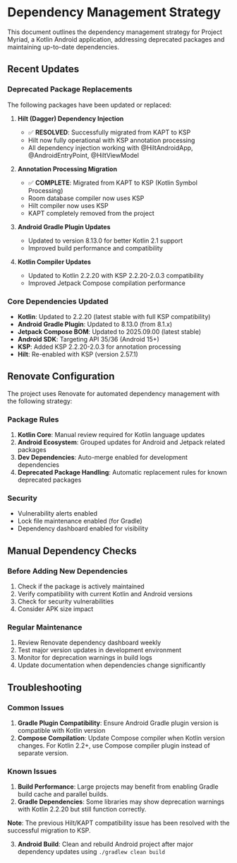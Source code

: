 # Dependency Management Strategy

This document outlines the dependency management strategy for Project Myriad, a Kotlin Android application, addressing deprecated packages and maintaining up-to-date dependencies.

## Recent Updates

### Deprecated Package Replacements

The following packages have been updated or replaced:

1. **Hilt (Dagger) Dependency Injection** 
   - ✅ **RESOLVED**: Successfully migrated from KAPT to KSP
   - Hilt now fully operational with KSP annotation processing
   - All dependency injection working with @HiltAndroidApp, @AndroidEntryPoint, @HiltViewModel

2. **Annotation Processing Migration**
   - ✅ **COMPLETE**: Migrated from KAPT to KSP (Kotlin Symbol Processing)
   - Room database compiler now uses KSP
   - Hilt compiler now uses KSP
   - KAPT completely removed from the project

3. **Android Gradle Plugin Updates** 
   - Updated to version 8.13.0 for better Kotlin 2.1 support
   - Improved build performance and compatibility

4. **Kotlin Compiler Updates**
   - Updated to Kotlin 2.2.20 with KSP 2.2.20-2.0.3 compatibility
   - Improved Jetpack Compose compilation performance

### Core Dependencies Updated

- **Kotlin**: Updated to 2.2.20 (latest stable with full KSP compatibility)
- **Android Gradle Plugin**: Updated to 8.13.0 (from 8.1.x)
- **Jetpack Compose BOM**: Updated to 2025.09.00 (latest stable)
- **Android SDK**: Targeting API 35/36 (Android 15+)
- **KSP**: Added KSP 2.2.20-2.0.3 for annotation processing
- **Hilt**: Re-enabled with KSP (version 2.57.1)

## Renovate Configuration

The project uses Renovate for automated dependency management with the following strategy:

### Package Rules

1. **Kotlin Core**: Manual review required for Kotlin language updates
2. **Android Ecosystem**: Grouped updates for Android and Jetpack related packages
3. **Dev Dependencies**: Auto-merge enabled for development dependencies
4. **Deprecated Package Handling**: Automatic replacement rules for known deprecated packages

### Security

- Vulnerability alerts enabled
- Lock file maintenance enabled (for Gradle)
- Dependency dashboard enabled for visibility

## Manual Dependency Checks

### Before Adding New Dependencies

1. Check if the package is actively maintained
2. Verify compatibility with current Kotlin and Android versions
3. Check for security vulnerabilities
4. Consider APK size impact

### Regular Maintenance

1. Review Renovate dependency dashboard weekly
2. Test major version updates in development environment
3. Monitor for deprecation warnings in build logs
4. Update documentation when dependencies change significantly

## Troubleshooting

### Common Issues

1. **Gradle Plugin Compatibility**: Ensure Android Gradle plugin version is compatible with Kotlin version
2. **Compose Compilation**: Update Compose compiler when Kotlin version changes. For Kotlin 2.2+, use Compose compiler plugin instead of separate version.

### Known Issues

1. **Build Performance**: Large projects may benefit from enabling Gradle build cache and parallel builds.
2. **Gradle Dependencies**: Some libraries may show deprecation warnings with Kotlin 2.2.20 but still function correctly.

**Note**: The previous Hilt/KAPT compatibility issue has been resolved with the successful migration to KSP.

3. **Android Build**: Clean and rebuild Android project after major dependency updates using `./gradlew clean build`

